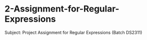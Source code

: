 # 2-Assignment-for-Regular-Expressions
Subject: Project Assignment for Regular Expressions (Batch DS2311)
